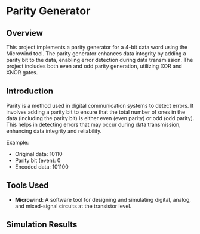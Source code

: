 # Parity Generator

## Overview

This project implements a parity generator for a 4-bit data word using the Microwind tool. The parity generator enhances data integrity by adding a parity bit to the data, enabling error detection during data transmission. The project includes both even and odd parity generation, utilizing XOR and XNOR gates.

## Introduction

Parity is a method used in digital communication systems to detect errors. It involves adding a parity bit to ensure that the total number of ones in the data (including the parity bit) is either even (even parity) or odd (odd parity). This helps in detecting errors that may occur during data transmission, enhancing data integrity and reliability.

Example:
- Original data: 10110
- Parity bit (even): 0
- Encoded data: 101100

## Tools Used

- **Microwind**: A software tool for designing and simulating digital, analog, and mixed-signal circuits at the transistor level.

## Simulation Results

